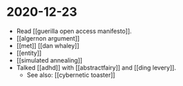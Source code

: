 # 2020-12-23

- Read [[guerilla open access manifesto]].
- [[algernon argument]]
- [[met]] [[dan whaley]] 
- [[entity]]
- [[simulated annealing]]
- Talked [[adhd]] with [[abstractfairy]] and [[ding levery]].
  - See also: [[cybernetic toaster]]